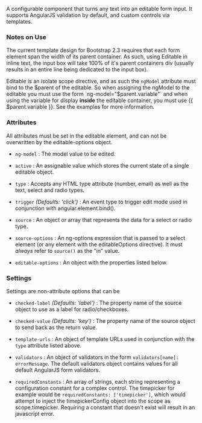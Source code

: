 A configurable component that turns any text into an editable form input. It supports AngularJS validation by default, and custom controls via templates.

### Notes on Use ###
The current template design for Bootstrap 2.3 requires that each form element span the width of its parent container. 
As such, using Editable in inline text, the input box will take 100% of it's parent containers div (usually results in 
an entire line being dedicated to the input box).

Editable is an isolate scope directive, and as such the `ngModel` attribute must bind to the $parent of the editable. So when 
assigning the ngModel to the editable you must use the form `ng-model="$parent.variable"` and when using the variable for display 
**inside** the editable container, you must use {{ $parent.variable }}. See the examples for more information.


### Attributes ###

All attributes must be set in the editable element, and can not be overwritten by the editable-options object.

 * `ng-model` <i class="icon-eye-open"></i>
 	:
 	The model value to be edited.

 * `active` <i class="icon-eye-open"></i>
 	:
 	An assignable value which stores the current state of a single editable object.

 * `type`
    : 
    Accepts any HTML type attribute (number, email) as well as the text, select and radio types.

 * `trigger`
 	_(Defaults: 'click')_ :
 	An event type to trigger edit mode used in conjunction with angular.element.bind(). 

 * `source`
 	:
 	An object or array that represents the data for a select or radio type.

 * `source-options`
 	:
 	An ng-options expression that is passed to a select element (or any element with the editableOptions directive). It must
 	*always* refer to `source()` as the "in" value.

 * `editable-options`
 	:
 	An object with the properties listed below.


### Settings ###

Settings are non-attribute options that can be 

 * `checked-label`
 	_(Defaults: 'label')_ :
 	The property name of the source object to use as a label for radio/checkboxes.

 * `checked-value`
 	_(Defaults: 'key')_ :
 	The property name of the source object to send back as the return value.

 * `template-urls`
    :
 	An object of template URLs used in conjunction with the `type` attribute listed above.

 * `validators` 
 	:
 	An object of validators in the form `validators[name]: errorMessage`. The default validators object contains values for all default AngularJS form validators.

 * `requiredConstants` 
 	:
 	An array of strings, each string representing a configuration constant for a complex control. The timepicker for example would be
    `requiredConstants: ['timepicker']`, which would attempt to inject the timepickerConfig object into the scope as scope.timepicker. Requiring a constant that doesn't exist will result in an javascript error.